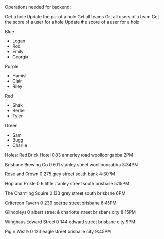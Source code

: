Operations needed for backend:

Get a hole
Update the par of a hole
Get all teams
Get all users of a team
Get the score of a user for a hole
Update the score of a user for a hole

Blue
- Logan
- Rod
- Emily
- Georgia

Purple
- Hamish
- Clair
- Riley

Red
- Shak
- Bertie
- Tyler

Green
- Sam
- Bugg
- Charlie



Holes:
Red Brick Hotel
0
83 annerley road woolloongabba
2PM

Brisbane Brewing Co
0
601 stanley street woolloongabba
3:34PM

Rose and Crown
0
275 grey street south bank
4:30PM

Hop and Pickle
0
6 little stanley street south brisbane
5:15PM

The Charming Squire
0
133 grey street south brisbane
6PM

Critereon Tavern
0
239 goerge street brisbane
6:45PM

Gilhooleys
0
albert street & charlotte street brisbane city
8:15PM

Winghaus Edward Street
0
144 edward street brisbane city
9PM

Pig n Wistle
0
123 eagle street brisbane city
9:45PM